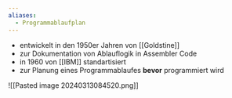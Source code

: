 ```yaml
---
aliases:
  - Programmablaufplan
---
```



- entwickelt in den 1950er Jahren von [[Goldstine]]
- zur Dokumentation von Ablauflogik in Assembler Code
- in 1960 von [[IBM]] standartisiert
- zur Planung eines Programmablaufes **bevor** programmiert wird

![[Pasted image 20240313084520.png]]